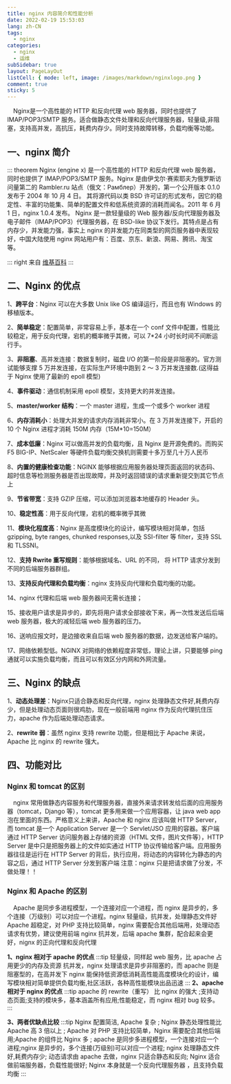 ```yaml
---
title: nginx 内容简介和性能分析
date: 2022-02-19 15:53:03
lang: zh-CN
tags:
  - nginx
categories:
  - nginx
  - 运维
subSidebar: true
layout: PageLayOut
listCell: { mode: left, image: /images/markdown/nginxlogo.png }
comment: true
sticky: 5
---
```


&emsp;Nginx是一个高性能的 HTTP 和反向代理 web 服务器，同时也提供了IMAP/POP3/SMTP 服务。适合做静态文件处理和反向代理服务器，轻量级,非阻塞，支持高并发，高抗压，耗费内存少。同时支持故障转移，负载均衡等功能。

<!-- more -->
<boxx/>

## 一、nginx 简介

::: theorem
Nginx (engine x) 是一个高性能的 HTTP 和反向代理 web 服务器，同时也提供了 IMAP/POP3/SMTP 服务。Nginx 是由伊戈尔·赛索耶夫为俄罗斯访问量第二的 Rambler.ru 站点（俄文：Рамблер）开发的，第一个公开版本 0.1.0 发布于 2004 年 10 月 4 日。
其将源代码以类 BSD 许可证的形式发布，因它的稳定性、丰富的功能集、简单的配置文件和低系统资源的消耗而闻名。2011 年 6 月 1 日，nginx 1.0.4 发布。
Nginx 是一款轻量级的 Web 服务器/反向代理服务器及电子邮件（IMAP/POP3）代理服务器，在 BSD-like 协议下发行。其特点是占有内存少，并发能力强，事实上 nginx 的并发能力在同类型的网页服务器中表现较好，中国大陆使用 nginx 网站用户有：百度、京东、新浪、网易、腾讯、淘宝等。

::: right
来自 [维基百科](https://baike.baidu.com/item/nginx/3817705?fr=aladdin)
:::

## 二、Nginx 的优点

1、**跨平台**：Nginx 可以在大多数 Unix like OS 编译运行，而且也有 Windows 的移植版本。

2、**简单稳定**：配置简单，非常容易上手，基本在一个 conf 文件中配置，性能比较稳定，用于反向代理，宕机的概率微乎其微，可以 7\*24 小时长时间不间断运行手。

3、**非阻塞**、高并发连接：数据复制时，磁盘 I/O 的第一阶段是非阻塞的。官方测试能够支撑 5 万并发连接，在实际生产环境中跑到 2 ～ 3 万并发连接数.(这得益于 Nginx 使用了最新的 epoll 模型)

4、**事件驱动**：通信机制采用 epoll 模型，支持更大的并发连接。

5、**master/worker 结构**：一个 master 进程，生成一个或多个 worker 进程

6、**内存消耗小**：处理大并发的请求内存消耗非常小。在 3 万并发连接下，开启的 10 个 Nginx 进程才消耗 150M 内存（15M\*10=150M）

7、**成本低廉**：Nginx 可以做高并发的负载均衡，且 Nginx 是开源免费的。而购买 F5 BIG-IP、NetScaler 等硬件负载均衡交换机则需要十多万至几十万人民币

8、**内置的健康检查功能**：NGINX 能够根据应用服务器处理页面返回的状态码、超时信息等检测服务器是否出现故障，并及时返回错误的请求重新提交到其它节点上

9、**节省带宽**：支持 GZIP 压缩，可以添加浏览器本地缓存的 Header 头。

10、**稳定性高**：用于反向代理，宕机的概率微乎其微

11、**模块化程度高**：Nginx 是高度模块化的设计，编写模块相对简单，包括 gzipping, byte ranges, chunked responses,以及 SSI-filter 等 filter，支持 SSL 和 TLSSNI。

12、**支持 Rwrite 重写规则**：能够根据域名、URL 的不同， 将 HTTP 请求分发到不同的后端服务器群组。

13、**支持反向代理和负载均衡**：nginx 支持反向代理和负载均衡的功能。

14、nginx 代理和后端 web 服务器间无需长连接；

15、接收用户请求是异步的，即先将用户请求全部接收下来，再一次性发送后后端 web 服务器，极大的减轻后端 web 服务器的压力。

16、送响应报文时，是边接收来自后端 web 服务器的数据，边发送给客户端的。

17、网络依赖型低。NGINX 对网络的依赖程度非常低，理论上讲，只要能够 ping 通就可以实施负载均衡，而且可以有效区分内网和外网流量。

## 三、Nginx 的缺点

1、**动态处理差**：Nginx只适合静态和反向代理，nginx 处理静态文件好,耗费内存少，但是处理动态页面则很鸡肋，现在一般前端用 nginx 作为反向代理抗住压力，apache 作为后端处理动态请求。

2、**rewrite 弱**：虽然 nginx 支持 rewrite 功能，但是相比于 Apache 来说，Apache 比 nginx 的 rewrite 强大。

## 四、功能对比

### Nginx 和 tomcat 的区别

&emsp;nginx 常用做静态内容服务和代理服务器，直接外来请求转发给后面的应用服务器（tomcat，Django 等），tomcat 更多用来做一个应用容器，让 java web app 泡在里面的东西。严格意义上来讲，Apache 和 nginx 应该叫做 HTTP Server，而 tomcat 是一个 Application Server 是一个 Servlet/JSO 应用的容器。客户端通过 HTTP Server 访问服务器上存储的资源（HTML 文件，图片文件等），HTTP Server 是中只是把服务器上的文件如实通过 HTTP 协议传输给客户端。应用服务器往往是运行在 HTTP Server 的背后，执行应用，将动态的内容转化为静态的内容之后，通过 HTTP Server 分发到客户端
注意：nginx 只是把请求做了分发，不做处理！！

### Nginx 和 Apache 的区别

&emsp;Apache 是同步多进程模型，一个连接对应一个进程，而 nginx 是异步的，多个连接（万级别）可以对应一个进程。nginx 轻量级，抗并发，处理静态文件好
Apache 超稳定，对 PHP 支持比较简单，nginx 需要配合其他后端用，处理动态请求有优势，建议使用前端 nginx 抗并发，后端 apache 集群，配合起来会更好，nignx 的正向代理和反向代理

**1、nginx 相对于 apache 的优点**
:::tip
轻量级，同样起 web 服务，比 apache 占用更少的内存及资源 抗并发，nginx 处理请求是异步非阻塞的，而 apache 则是阻塞型的，在高并发下 nginx 能保持低资源低消耗高性能高度模块化的设计，编写模块相对简单提供负载均衡,社区活跃，各种高性能模块出品迅速
:::
**2、apache 相对于 nginx 的优点**
:::tip
apache 的 rewrite（重写） 比 nginx 的强大 ;支持动态页面;支持的模块多，基本涵盖所有应用;性能稳定，而 nginx 相对 bug 较多。
:::

**3、两者优缺点比较**
:::tip
Nginx 配置简洁, Apache 复杂 ;
Nginx 静态处理性能比 Apache 高 3 倍以上 ;
Apache 对 PHP 支持比较简单，Nginx 需要配合其他后端用;Apache 的组件比 Nginx 多 ;
apache 是同步多进程模型，一个连接对应一个进程;nginx 是异步的，多个连接(万级别)可以对应一个进程;
nginx 处理静态文件好,耗费内存少;
动态请求由 apache 去做，nginx 只适合静态和反向;
Nginx 适合做前端服务器，负载性能很好;
Nginx 本身就是一个反向代理服务器 ，且支持负载均衡
:::

<Reward/>
